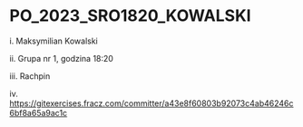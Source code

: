 # PO_2023_SRO1820_KOWALSKI
i. Maksymilian Kowalski

ii. Grupa nr 1, godzina 18:20

iii. Rachpin

iv. https://gitexercises.fracz.com/committer/a43e8f60803b92073c4ab46246c6bf8a65a9ac1c
